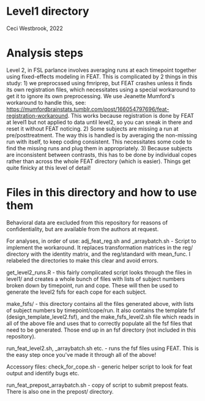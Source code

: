# Level1 directory
Ceci Westbrook, 2022

 # Analysis steps # 
Level 2, in FSL parlance involves averaging runs at each timepoint together using fixed-effects modeling in FEAT. This is complicated by 2 things in this study: 1) we preprocssed using fmriprep, but FEAT crashes unless it finds its own registration files, which necessitates using a special workaround to get it to ignore its own preprocessing. We use Jeanette Mumford's workaround to handle this, see: https://mumfordbrainstats.tumblr.com/post/166054797696/feat-registration-workaround. This works because registration is done by FEAT at level1 but not applied to data until level2, so you can sneak in there and reset it without FEAT noticing. 2) Some subjects are missing a run at pre/posttreatment. The way this is handled is by averaging the non-missing run with itself, to keep coding consistent. This necessitates some code to find the missing runs and plug them in appropriately. 3) Because subjects are inconsistent between contrasts, this has to be done by individual copes rather than across the whole FEAT directory (which is easier). Things get quite finicky at this level of detail!

 # Files in this directory and how to use them #
Behavioral data are excluded from this repository for reasons of confidentiality, but are available from the authors at request.

For analyses, in order of use:
adj_feat_reg.sh and _arraybatch.sh - Script to implement the workaround. It replaces transformation matrices in the reg/ directory with the identity matrix, and the reg/standard with mean_func. I relabeled the directories to make this clear and avoid errors.

get_level2_runs.R - this fairly complicated script looks through the files in level1/ and creates a whole bunch of files with lists of subject numbers broken down by timepoint, run and cope. These will then be used to generate the level2 fsfs for each cope for each subject.

make_fsfs/ - this directory contains all the files generated above, with lists of subject numbers by timepoint/cope/run. It also contains the template fsf (design_template_level2.fsf), and the make_fsfs_level2.sh file which reads in all of the above file and uses that to correctly populate all the fsf files that need to be generated. Those end up in an fsf directory (not included in this repository).

run_feat_level2.sh, _arraybatch.sh etc. - runs the fsf files using FEAT. This is the easy step once you've made it through all of the above!

Accessory files:
check_for_cope.sh - generic helper script to look for feat output and identify bugs etc.

run_feat_prepost_arraybatch.sh - copy of script to submit prepost feats. There is also one in the prepost/ directory.


